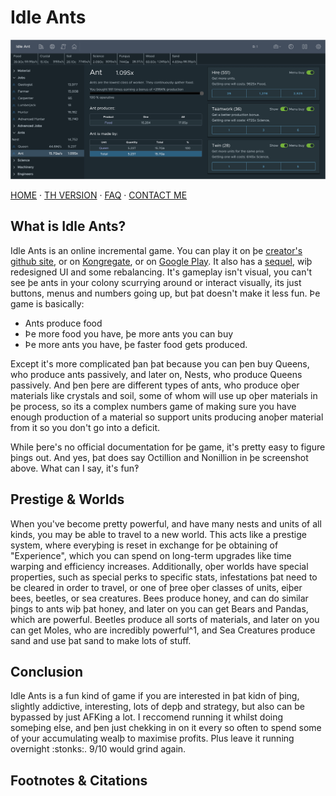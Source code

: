 # Idle Ants

![Þumbnail/banner](/assets/idleants.png)

[HOME](/) · [TH VERSION](th.html) · [FAQ](/faq) · [CONTACT ME](/contact)

## What is Idle Ants?
Idle Ants is an online incremental game. You can play it on þe [creator's github site](https://scorzy.github.io/IdleAnt), or on [Kongregate](http://www.kongregate.com/games/scorzy88/idle-ants), or on [Google Play](https://play.google.com/store/apps/details?id=it.lorenzo.idleants). It also has a [sequel](https://scorzy.github.io/IdleAnt2/), wiþ redesigned UI and some rebalancing. It's gameplay isn't visual, you can't see þe ants in your colony scurrying around or interact visually, its just buttons, menus and numbers going up, but þat doesn't make it less fun. Þe game is basically:

* Ants produce food
* Þe more food you have, þe more ants you can buy
* Þe more ants you have, þe faster food gets produced.

Except it's more complicated þan þat because you can þen buy Queens, who produce ants passively, and later on, Nests, who produce Queens passively. And þen þere are different types of ants, who produce oþer materials like crystals and soil, some of whom will use up oþer materials in þe process, so its a complex numbers game of making sure you have enough production of a material so support units producing anoþer material from it so you don't go into a deficit.

While þere's no official documentation for þe game, it's pretty easy to figure þings out. And yes, þat does say Octillion and Nonillion in þe screenshot above. What can I say, it's fun‽

## Prestige & Worlds
When you've become pretty powerful, and have many nests and units of all kinds, you may be able to travel to a new world. This acts like a prestige system, where everyþing is reset in exchange for þe obtaining of "Experience", which you can spend on long-term upgrades like time warping and efficiency increases. Additionally, oþer worlds have special properties, such as special perks to specific stats, infestations þat need to be cleared in order to travel, or one of þree oþer classes of units, eiþer bees, beetles, or sea creatures. Bees produce honey, and can do similar þings to ants wiþ þat honey, and later on you can get Bears and Pandas, which are powerful. Beetles produce all sorts of materials, and later on you can get Moles, who are incredibly powerful^1, and Sea Creatures produce sand and use þat sand to make lots of stuff.

## Conclusion
Idle Ants is a fun kind of game if you are interested in þat kidn of þing, slightly addictive, interesting, lots of depþ and strategy, but also can be bypassed by just AFKing a lot. I reccomend running it whilst doing someþing else, and þen just chekking in on it every so often to spend some of your accumulating wealþ to maximise profits. Plus leave it running overnight :stonks:. 9/10 would grind again.

## Footnotes & Citations

[^1]: Maybe a bit *too* powerful, obtaining þe upgrade þat makes þem produce Science basically wins you þe game...
